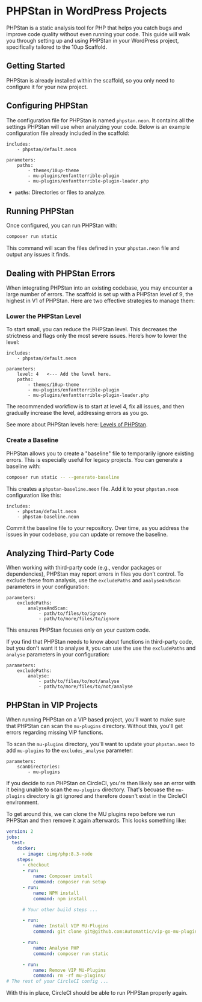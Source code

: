 # PHPStan in WordPress Projects

PHPStan is a static analysis tool for PHP that helps you catch bugs and improve code quality without even running your code. This guide will walk you through setting up and using PHPStan in your WordPress project, specifically tailored to the 10up Scaffold.

## Getting Started

PHPStan is already installed within the scaffold, so you only need to configure it for your new project.

## Configuring PHPStan

The configuration file for PHPStan is named `phpstan.neon`. It contains all the settings PHPStan will use when analyzing your code. Below is an example configuration file already included in the scaffold:

```neon
includes:
	- phpstan/default.neon

parameters:
	paths:
		- themes/10up-theme
		- mu-plugins/enfantterrible-plugin
		- mu-plugins/enfantterrible-plugin-loader.php
```

- **`paths`**: Directories or files to analyze.

## Running PHPStan

Once configured, you can run PHPStan with:

```bash
composer run static
```

This command will scan the files defined in your `phpstan.neon` file and output any issues it finds.

## Dealing with PHPStan Errors

When integrating PHPStan into an existing codebase, you may encounter a large number of errors. The scaffold is set up with a PHPStan level of 9, the highest in V1 of PHPStan. Here are two effective strategies to manage them:

### Lower the PHPStan Level

To start small, you can reduce the PHPStan level. This decreases the strictness and flags only the most severe issues. Here’s how to lower the level:

```neon
includes:
	- phpstan/default.neon

parameters:
	level: 4   <--- Add the level here.
	paths:
		- themes/10up-theme
		- mu-plugins/enfantterrible-plugin
		- mu-plugins/enfantterrible-plugin-loader.php
```

The recommended workflow is to start at level 4, fix all issues, and then gradually increase the level, addressing errors as you go.

See more about PHPStan levels here: [Levels of PHPStan](https://phpstan.org/user-guide/rule-levels).

### Create a Baseline

PHPStan allows you to create a "baseline" file to temporarily ignore existing errors. This is especially useful for legacy projects. You can generate a baseline with:

```bash
composer run static -- --generate-baseline
```

This creates a `phpstan-baseline.neon` file. Add it to your `phpstan.neon` configuration like this:

```neon
includes:
	- phpstan/default.neon
	- phpstan-baseline.neon
```

Commit the baseline file to your repository. Over time, as you address the issues in your codebase, you can update or remove the baseline.

## Analyzing Third-Party Code

When working with third-party code (e.g., vendor packages or dependencies), PHPStan may report errors in files you don’t control. To exclude these from analysis, use the `excludePaths` and `analyseAndScan` parameters in your configuration:

```neon
parameters:
	excludePaths:
		analyseAndScan:
			- path/to/files/to/ignore
			- path/to/more/files/to/ignore
```

This ensures PHPStan focuses only on your custom code.

If you find that PHPStan needs to know about functions in third-party code, but you don't want it to analyse it, you can use the use the `excludePaths` and `analyse` parameters in your configuration:

```neon
parameters:
	excludePaths:
		analyse:
			- path/to/files/to/not/analyse
			- path/to/more/files/to/not/analyse
```

## PHPStan in VIP Projects

When running PHPStan on a VIP based project, you'll want to make sure that PHPStan can scan the `mu-plugins` directory. Without this, you'll get errors regarding missing VIP functions.

To scan the `mu-plugins` directory, you'll want to update your `phpstan.neon` to add `mu-plugins` to the `excludes_analyse` parameter:

```neon
parameters:
	scanDirectories:
		- mu-plugins
```

If you decide to run PHPStan on CircleCI, you're then likely see an error with it being unable to scan the `mu-plugins` directory.
That's becuase the `mu-plugins` directory is git ignored and therefore doesn't exist in the CircleCI environment.

To get around this, we can clone the MU plugins repo before we run PHPStan and then remove it again afterwards. This looks something like:

```yaml
version: 2
jobs:
  test:
    docker:
      - image: cimg/php:8.3-node
    steps:
      - checkout
      - run:
          name: Composer install
          command: composer run setup
      - run:
          name: NPM install
          command: npm install

      # Your other build steps ...

      - run:
          name: Install VIP MU-Plugins
          command: git clone git@github.com:Automattic/vip-go-mu-plugins.git --recursive mu-plugins/

      - run:
          name: Analyse PHP
          command: composer run static

      - run:
          name: Remove VIP MU-Plugins
          command: rm -rf mu-plugins/
# The rest of your CircleCI config ...
```

With this in place, CircleCI should be able to run PHPStan properly again.
